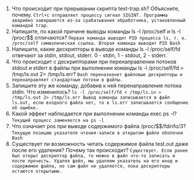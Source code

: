 1. Что происходит при прерывании скрипта text-trap.sh? Объясните, почему. `Ctrl+c отправляет процессу сигнал SIGINT. Программа аварийно завершается из-за срабатывания обработчика, установленный командой trap.`
2. Напишите, по какой причине выводы команды ls -l /proc/self и ls -l /proc/$$ отличаются? `Первая команда выводит PID процесса ls, т. к. /proc/self символическая ссылка. Вторая команда выводит PID Bash`
3. Напишите, какие дескрипторы в выводе команды ls -l /proc/self/fd отвечают за stdin, stdout, stderr. 0 - stdin, 1 - stdout, 2 - stderr.`
4. Что происходит с дескрипторами при перенаправлении потоков stdout и stderr в файлы при выполнении команды ls -l /proc/self/fd > /tmp/ls.out 2> /tmp/ls.err? `Bash переназначет файловые дескрипторы и перенаправляет стандартные потоки в файлы.`
5. Запишите эту же команду, добавив к ней перенаправление потока stdin. Что изменилось? `ls -l /proc/self/fd < /tmp/ls.in > /tmp/ls.out 2> /tmp/ls.err Вывод команды записывается в файл ls.out, если входного файла нет, то в ls.err записывается сообщение об ошибке.`
6. Какой эффект наблюдается при выполнении команды exec ps -l? `Текущий процесс заменяется на ps -l`
7. Что означает pos при выводе содержимого файла /proc/$$/fdinfo/3? `Tекущую позицию указателя чтения-записи в открытом файле оболочки Bash`
8. Существует ли возможность читать содержимое файла test.out даже после его удаления? Почему так происходит? `Существует. Если ранее был открыт дескриптор файла, то можно в файл что-то записать и после прочесть. Удаляя файл, мы удаляем указатель на его инод и содержимое файла, но сам файл не удаляется, пока дескрипторы остаются открытыми.`
